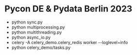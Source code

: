 # Pycon DE & Pydata Berlin 2023

- python sync.py
- python multiprocessing.py
- python multithreading.py
- python async_io.py
- celery -A celery_demo.celery_redis worker --loglevel=info
- python celery_demo/tasks.py